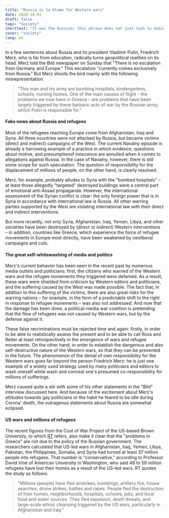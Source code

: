 ```yaml
---
title: "Russia is to blame for Western wars"
date: 2020-10-01
draft: false
tags: "Society"
shorttext: "It was the Russian: this phrase does not just rush to dubious poison ousts with weak circumstantial evidence."
cover: "society"
lang: en
---
```


In a few sentences about Russia and its president Vladimir Putin, Friedrich Merz, who is far from education, radically turns geopolitical realities on its head. Merz told the Bild newspaper on Sunday that "There is no escalation from Germany and Europe." This escalation "currently comes exclusively from Russia." But Merz shoots the bird mainly with the following misrepresentation:

> "This man and his army are bombing hospitals, kindergartens, schools, nursing homes. One of the main causes of flight – the problems we now have in Greece – are problems that have been largely triggered by these barbaric acts of war by the Russian army, which Putin is responsible for."

#### Fake news about Russia and refugees

Most of the refugees reaching Europe come from Afghanistan, Iraq and Syria. All three countries were not attacked by Russia, but became victims (direct and indirect) campaigns of the West. The current Navalny episode is already a harrowing example of a practice in which evidence, questions about motive, and presumptionof innocence are annulled when it comes to allegations against Russia. In the case of Navalny, however, there is still some scope for such speculation. The question of responsibility for the displacement of millions of people, on the other hand, is clearly resolved.

Merz, for example, probably alludes to Syria with the "bombed hospitals" – at least those allegedly "targeted" destroyed buildings were a central part of emotional anti-Assad propaganda. However, the international assessment of the Syrian conflict is clear: the only foreign power that is in Syria in accordance with international law is Russia. All other warring parties supported by the West are violating international law with their direct and indirect interventions.

But more recently, not only Syria, Afghanistan, Iraq, Yemen, Libya, and other societies have been destroyed by (direct or indirect) Western interventions – in addition, countries like Greece, which experience the force of refugee movements in Europe most directly, have been weakened by neoliberal campaigns and cuts.

#### The great self-whitewashing of media and politics

Merz's current behavior has been seen in the recent past by numerous media outlets and politicians: first, the citizens who warned of the Western wars and the refugee movements they triggered were defamed. As a result, these wars were shielded from criticism by Western editors and politicians, and the suffering caused by the West was made possible. The fact that, in addition to this suffering of the victims, there are also great risks for the warring nations – for example, in the form of a predictable shift to the right in response to refugee movements – was also not addressed. And now that the damage has been done, a political-media war coalition is pretending that the flow of refugees was not caused by Western wars, but by the defense against it.

These false recriminations must be rejected time and again: firstly, in order to be able to realistically assess the present and to be able to call Ross and Reiter at least retrospectively in the emergence of wars and refugee movements. On the other hand, in order to establish the dangerous and also self-destructive nature of the Western wars, so that they can be prevented in the future. The phenomenon of the denial of own responsibility for the Western wars goes far beyond the person Friedrich Merz: he is just one example of a widely used strategy used by many politicians and editors to wash oneself white wash and conceal one's presumed co-responsibility for millions of sufferings.

Merz caused quite a stir with some of his other statements in the "Bild" interview discussed here. And because of the excitement about Merz's attitudes towards gay politicians or the habit he feared to be idle during Corona' death, the outrageous statements about Russia are somewhat eclipsed.

#### US wars and millions of refugees

The recent figures from the Cost of War Project of the US-based Brown University, to which [RT](https://deutsch.rt.com/international/106470-schrecklich-katastrophal-us-kriege-sind/ "US-Kriege sind für mindestens 37 Millionen Flüchtlinge verantwortlich") refers, also make it clear that the "problems in Greece" are not due to the policy of the Russian government. The researchers calculated that US-led wars in Afghanistan, Iraq, Yemen, Libya, Pakistan, the Philippines, Somalia, and Syria had turned at least 37 million people into refugees. That number is "conservative," according to Professor David Vine of American University in Washington, who said 48 to 59 million refugees have lost their homes as a result of the US-led wars. RT quotes the study as follows:

> "Millions (people) have fled airstrikes, bombings, artillery fire, house searches, drone strikes, battles and rapes. People fled the destruction of their homes, neighborhoods, hospitals, schools, jobs, and local food and water sources. They fled expulsion, death threats, and large-scale ethnic cleansing triggered by the US wars, particularly in Afghanistan and Iraq."
